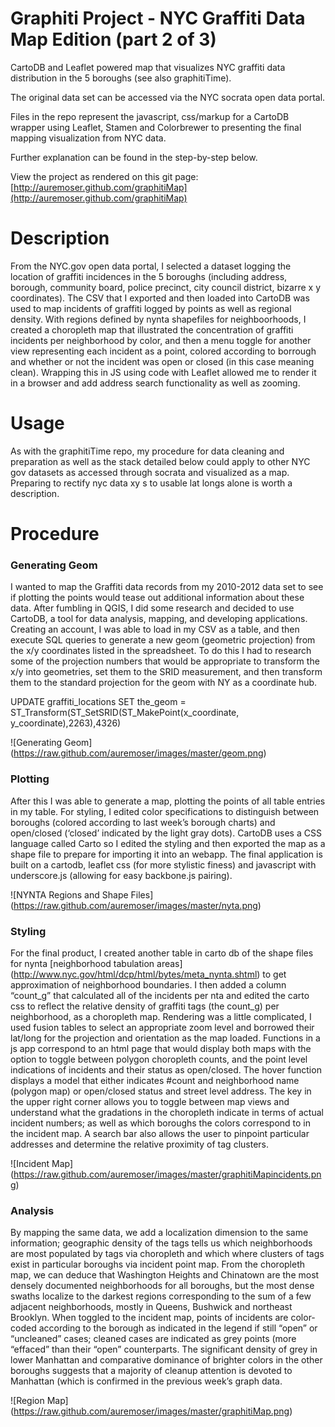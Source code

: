 Graphiti Project - NYC Graffiti Data Map Edition (part 2 of 3)
============================

CartoDB and Leaflet powered map that visualizes NYC graffiti data distribution in the 5 boroughs (see also graphitiTime).

The original data set can be accessed via the NYC socrata open data portal.

Files in the repo represent the javascript, css/markup for a CartoDB wrapper using Leaflet, Stamen and Colorbrewer to presenting the final mapping visualization from NYC data.

Further explanation can be found in the step-by-step below.

View the project as rendered on this git page: [http://auremoser.github.com/graphitiMap](http://auremoser.github.com/graphitiMap)

Description
===========
From the NYC.gov open data portal, I selected a dataset logging the location of graffiti incidences in the 5 boroughs (including address, borough, community board, police precinct, city council district, bizarre x y coordinates). The CSV that I exported and then loaded into CartoDB was used to map incidents of graffiti logged by points as well as regional density. With regions defined by nynta shapefiles for neighboorhoods, I created a choropleth map that illustrated the concentration of graffiti incidents per neighborhood by color, and then a menu toggle for another view representing each incident as a point, colored according to borrough and whether or not the incident was open or closed (in this case meaning clean). Wrapping this in JS using code with Leaflet allowed me to render it in a browser and add address search functionality as well as zooming. 

Usage
===========
As with the graphitiTime repo, my procedure for data cleaning and preparation as well as the stack detailed below could apply to other NYC gov datasets as accessed through socrata and visualized as a map. Preparing to rectify nyc data xy s to usable lat longs alone is worth a description.

Procedure
===========
### Generating Geom ###
I wanted to map the Graffiti data records from my 2010-2012 data set to see if plotting the points would tease out additional information about these data. After fumbling in QGIS, I did some research and decided to use CartoDB, a tool for data analysis, mapping, and developing applications. Creating an account, I was able to load in my CSV as a table, and then execute SQL queries to generate a new geom (geometric projection) from the x/y coordinates listed in the spreadsheet. To do this I had to research some of the projection numbers that would be appropriate to transform the x/y into geometries, set them to the SRID measurement, and then transform them to the standard projection for the geom with NY as a coordinate hub.

UPDATE graffiti_locations SET the_geom = ST_Transform(ST_SetSRID(ST_MakePoint(x_coordinate, y_coordinate),2263),4326)

![Generating Geom] (https://raw.github.com/auremoser/images/master/geom.png)

### Plotting ###
After this I was able to generate a map, plotting the points of all table entries in my table. For styling, I edited color specifications to distinguish between boroughs (colored according to last week’s borough charts) and open/closed (‘closed’ indicated by the light gray dots). CartoDB uses a CSS language called Carto so I edited the styling and then exported the map as a shape file to prepare for importing it into an webapp. The final application is built on a cartodb, leaflet css (for more stylistic finess) and javascript with underscore.js (allowing for easy backbone.js pairing).

![NYNTA Regions and Shape Files] (https://raw.github.com/auremoser/images/master/nyta.png)

### Styling ###
For the final product, I created another table in carto db of the shape files for nynta [neighborhood tabulation areas] (http://www.nyc.gov/html/dcp/html/bytes/meta_nynta.shtml) to get approximation of neighborhood boundaries. I then added a column “count_g” that calculated all of the incidents per nta and edited the carto css to reflect the relative density of graffiti tags (the count_g) per neighborhood, as a choropleth map. Rendering was a little complicated, I used fusion tables to select an appropriate zoom level and borrowed their lat/long for the projection and orientation as the map loaded. Functions in a js app correspond to an html page that would display both maps with the option to toggle between polygon choropleth counts, and the point level indications of incidents and their status as open/closed. The hover function displays a model that either indicates #count and neighborhood name (polygon map) or open/closed status and street level address. The key in the upper right corner allows you to toggle between map views and understand what the gradations in the choropleth indicate in terms of actual incident numbers; as well as which boroughs the colors correspond to in the incident map. A search bar also allows the user to pinpoint particular addresses and determine the relative proximity of tag clusters. 

![Incident Map] (https://raw.github.com/auremoser/images/master/graphitiMapincidents.png)

### Analysis ###
By mapping the same data, we add a localization dimension to the same information; geographic density of the tags tells us which neighborhoods are most populated by tags via choropleth and which where clusters of tags exist in particular boroughs via incident point map. From the choropleth map, we can deduce that Washington Heights and Chinatown are the most densely documented neighborhoods for all boroughs, but the most dense swaths localize to the darkest regions corresponding to the sum of a few adjacent neighborhoods, mostly in Queens, Bushwick and northeast Brooklyn. When toggled to the incident map, points of incidents are color-coded according to the borough as indicated in the legend if still “open” or “uncleaned” cases; cleaned cases are indicated as grey points (more “effaced” than their “open” counterparts. The significant density of grey in lower Manhattan and comparative dominance of brighter colors in the other boroughs suggests that a majority of cleanup attention is devoted to Manhattan (which is confirmed in the previous week’s graph data. 

![Region Map] (https://raw.github.com/auremoser/images/master/graphitiMap.png)

